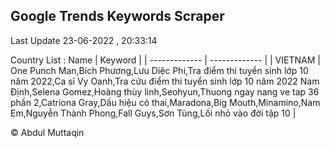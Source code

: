 

## Google Trends Keywords Scraper 
 
Last Update 23-06-2022 , 20:33:14

Country List :
 Name  | Keyword |
| ------------- | ------------- |
| VIETNAM | One Punch Man,Bích Phương,Lưu Diệc Phi,Tra điểm thi tuyển sinh lớp 10 năm 2022,Ca sĩ Vy Oanh,Tra cứu điểm thi tuyển sinh lớp 10 năm 2022 Nam Định,Selena Gomez,Hoàng thùy linh,Seohyun,Thuong ngay nang ve tap 36 phần 2,Catriona Gray,Dấu hiệu có thai,Maradona,Big Mouth,Minamino,Nam Em,Nguyễn Thành Phong,Fall Guys,Sơn Tùng,Lối nhỏ vào đời tập 10 |



© Abdul Muttaqin 

